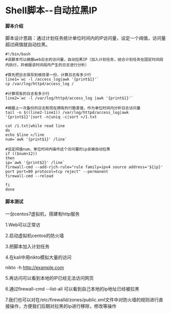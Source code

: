 # Shell脚本--自动拉黑IP

#### 脚本介绍


脚本设计思路：通过计划任务统计单位时间内的IP访问量，设定一个阀值，访问量超过阀值就自动拉黑。

```shell
#!/bin/bash
#该脚本可以根据web日志的访问量，自动拉黑IP（加入计划任务，结合计划任务在固定时间段内执行，并根据该时间段内产生的日志进行分析）

#首先把日志保存到根目录一份，计算日志有多少行
line1=`wc -l /access_log|awk '{print$1}'`
cp /var/log/httpd/access_log /

#计算现有的日志有多少行
line2=`wc -l /var/log/httpd/access_log |awk '{print$1}'`

#根据上一次备份的日志和现在拥有的行数差值，作为单位时间内分析日志访问量
tail -n $((line2-line1)) /var/log/httpd/access_log|awk '{print$1}'|sort -n|uniq -c|sort >/1.txt

cat /1.txt|while read line
do
echo $line >/line
num=`awk '{print$1}' /line`

#设定阀值num，单位时间内操作这个访问量的ip会被自动拉黑
if (($num>12))
then
ip=`awk '{print$2}' /line`
firewall-cmd --add-rich-rule="rule family=ipv4 source address='${ip}' port port=80 protocol=tcp reject" --permanent
firewall-cmd --reload

fi
done 

```



#### 脚本测试


一台centos7虚拟机，搭建有http服务

1.Web可以正常访

2.启动虚拟机centos的防火墙


3.把脚本加入计划任务

4.在kali中用nikto模拟大量的访问

nikto -h http://example.com


5.再访问可以看到本地的IP已经无法访问网页


6.通过firewall-cmd --list-all 可以看到自己本地的ip地址已经被拉黑


7.我们也可以对在/etc/firewalld/zones/public.xml文件中对防火墙的规则进行直接操作，方便我们后期对拉黑的ip进行移除，修改等操作 